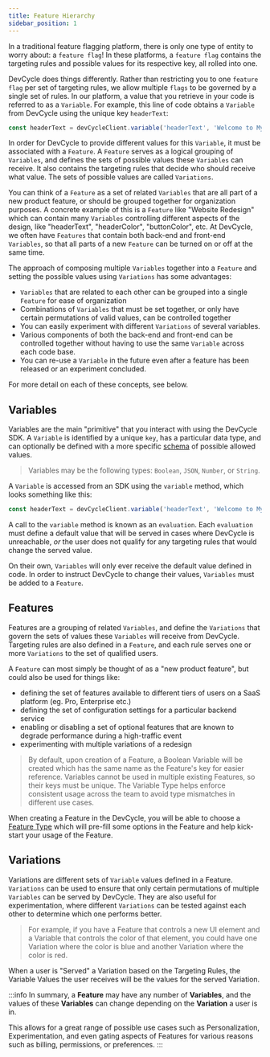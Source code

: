 ```yaml
---
title: Feature Hierarchy
sidebar_position: 1
---
```

In a traditional feature flagging platform, there is only one type of entity to worry about: a `feature flag`! In these 
platforms, a `feature flag` contains the targeting rules and possible values for its respective key, all rolled into one.

DevCycle does things differently. Rather than restricting you to one `feature flag` per set of targeting rules, we allow
multiple `flags` to be governed by a single set of rules. In our platform, a value that you retrieve in your code is
referred to as a `Variable`. For example, this line of code obtains a `Variable` from DevCycle using the unique key `headerText`:
```typescript
const headerText = devCycleClient.variable('headerText', 'Welcome to My Website!')
```

In order for DevCycle to provide different values for this `Variable`, it must be associated with a `Feature`. A `Feature`
serves as a logical grouping of `Variables`, and defines the sets of possible values these `Variables` can receive.
It also contains the targeting rules that decide who should receive what value. The sets of possible values are called 
`Variations`. 

You can think of a `Feature` as a set of related `Variables` that are all part of a new product feature, or should be 
grouped together for organization purposes. A concrete example of this is a `Feature` like "Website Redesign" which
can contain many `Variables` controlling different aspects of the design, like "headerText", "headerColor", "buttonColor", etc.
At DevCycle, we often have `Features` that contain both back-end and front-end `Variables`, so that all parts of a new `Feature`
can be turned on or off at the same time.

The approach of composing multiple `Variables` together into a `Feature` and setting the possible values
using `Variations` has some advantages:

- `Variables` that are related to each other can be grouped into a single `Feature` for ease of organization
- Combinations of `Variables` that must be set together, or only have certain permutations of valid values, can be controlled
together
- You can easily experiment with different `Variations` of several variables. 
- Various components of both the back-end and front-end can be controlled together without having to use the same `Variable`
across each code base.
- You can re-use a `Variable` in the future even after a feature has been released or an experiment concluded.

For more detail on each of these concepts, see below.

## Variables

Variables are the main "primitive" that you interact with using the DevCycle SDK. A `Variable` is identified by a unique
`key`, has a particular data type, and can optionally be defined with a 
more specific [schema](/platform/security-and-guardrails/variable-schemas) of possible allowed values.

> Variables may be the following types: `Boolean`, `JSON`, `Number`, or `String`.

A `Variable` is accessed from an SDK using the `variable` method, which looks something like this:
```typescript
const headerText = devCycleClient.variable('headerText', 'Welcome to My Website!')
```

A call to the `variable` method is known as an `evaluation`. Each `evaluation` must define a default value that will be
served in cases where DevCycle is unreachable, _or_ the user does not qualify for any targeting rules that would
change the served value.

On their own, `Variables` will only ever receive the default value defined in code. In order to instruct DevCycle to 
change their values, `Variables` must be added to a `Feature`.

## Features 

Features are a grouping of related `Variables`, and define the `Variations` that govern the sets of values these
`Variables` will receive from DevCycle. Targeting rules are also defined in a `Feature`, and each rule serves one or more
`Variations` to the set of qualified users.

A `Feature` can most simply be thought of as a "new product feature", but could also be used for things like:

- defining the set of features available to different tiers of users on a SaaS platform (eg. Pro, Enterprise etc.)
- defining the set of configuration settings for a particular backend service
- enabling or disabling a set of optional features that are known to degrade performance during a high-traffic event
- experimenting with multiple variations of a redesign

> By default, upon creation of a Feature, a Boolean Variable will be created which has the same name as the Feature's key for easier reference. Variables cannot be used in multiple existing Features, so their keys must be unique. The Variable Type helps enforce consistent usage across the team to avoid type mismatches in different use cases.

When creating a Feature in the DevCycle, you will be able to choose a [Feature Type](/platform/feature-management/feature-types) which will pre-fill some options in the Feature and help kick-start your usage of the Feature. 


## Variations 

Variations are different sets of `Variable` values defined in a Feature. `Variations` can be used to ensure that only 
certain permutations of multiple `Variables` can be served by DevCycle. They are also useful for experimentation, where
different `Variations` can be tested against each other to determine which one performs better.

> For example, if you have a Feature that controls a new UI element and a Variable that controls the color of that element, you could have one Variation where the color is blue and another Variation where the color is red.

When a user is "Served" a Variation based on the Targeting Rules, the Variable Values the user receives will be the values for the served Variation.

:::info
In summary, a **Feature** may have any number of **Variables**, and the values of these **Variables** can change depending on the **Variation** a user is in. 

This allows for a great range of possible use cases such as Personalization, Experimentation, and even gating aspects of Features for various reasons such as billing, permissions, or preferences.
:::
